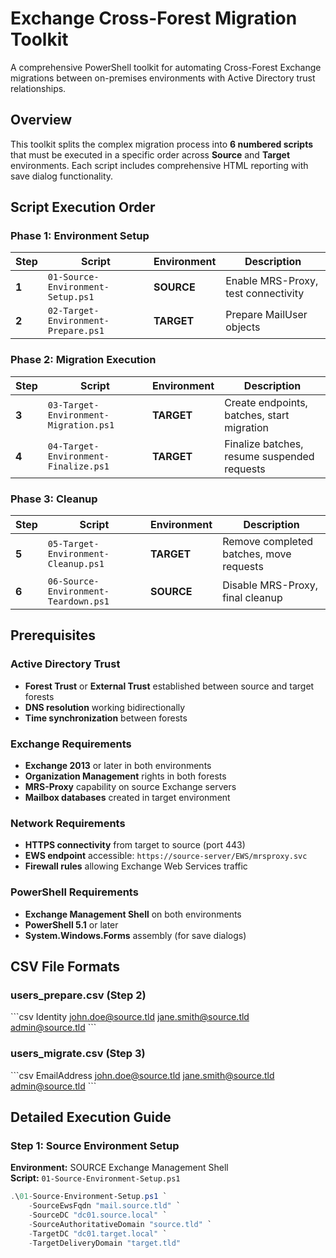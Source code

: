 # Exchange Cross-Forest Migration Toolkit

A comprehensive PowerShell toolkit for automating Cross-Forest Exchange migrations between on-premises environments with Active Directory trust relationships.

## Overview

This toolkit splits the complex migration process into **6 numbered scripts** that must be executed in a specific order across **Source** and **Target** environments. Each script includes comprehensive HTML reporting with save dialog functionality.



## Script Execution Order

### Phase 1: Environment Setup
| Step | Script | Environment | Description |
|------|--------|-------------|-------------|
| **1** | `01-Source-Environment-Setup.ps1` | **SOURCE** | Enable MRS-Proxy, test connectivity |
| **2** | `02-Target-Environment-Prepare.ps1` | **TARGET** | Prepare MailUser objects |

### Phase 2: Migration Execution  
| Step | Script | Environment | Description |
|------|--------|-------------|-------------|
| **3** | `03-Target-Environment-Migration.ps1` | **TARGET** | Create endpoints, batches, start migration |
| **4** | `04-Target-Environment-Finalize.ps1` | **TARGET** | Finalize batches, resume suspended requests |

### Phase 3: Cleanup
| Step | Script | Environment | Description |
|------|--------|-------------|-------------|
| **5** | `05-Target-Environment-Cleanup.ps1` | **TARGET** | Remove completed batches, move requests |
| **6** | `06-Source-Environment-Teardown.ps1` | **SOURCE** | Disable MRS-Proxy, final cleanup |

## Prerequisites

### Active Directory Trust
- **Forest Trust** or **External Trust** established between source and target forests
- **DNS resolution** working bidirectionally
- **Time synchronization** between forests

### Exchange Requirements
- **Exchange 2013** or later in both environments
- **Organization Management** rights in both forests
- **MRS-Proxy** capability on source Exchange servers
- **Mailbox databases** created in target environment

### Network Requirements
- **HTTPS connectivity** from target to source (port 443)
- **EWS endpoint** accessible: `https://source-server/EWS/mrsproxy.svc`
- **Firewall rules** allowing Exchange Web Services traffic

### PowerShell Requirements
- **Exchange Management Shell** on both environments
- **PowerShell 5.1** or later
- **System.Windows.Forms** assembly (for save dialogs)

## CSV File Formats

### users_prepare.csv (Step 2)
\`\`\`csv
Identity
john.doe@source.tld
jane.smith@source.tld
admin@source.tld
\`\`\`

### users_migrate.csv (Step 3)
\`\`\`csv
EmailAddress
john.doe@source.tld
jane.smith@source.tld
admin@source.tld
\`\`\`

## Detailed Execution Guide

### Step 1: Source Environment Setup
**Environment:** SOURCE Exchange Management Shell  
**Script:** `01-Source-Environment-Setup.ps1`

```powershell
.\01-Source-Environment-Setup.ps1 `
    -SourceEwsFqdn "mail.source.tld" `
    -SourceDC "dc01.source.local" `
    -SourceAuthoritativeDomain "source.tld" `
    -TargetDC "dc01.target.local" `
    -TargetDeliveryDomain "target.tld"
